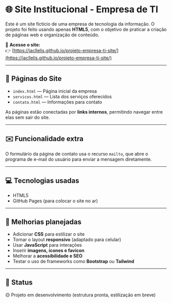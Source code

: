 # 🌐 Site Institucional - Empresa de TI

Este é um site fictício de uma empresa de tecnologia da informação. O projeto foi feito usando apenas **HTML5**, com o objetivo de praticar a criação de páginas web e organização de conteúdo.

🔗 **Acesse o site:**  
👉 [https://jacllelis.github.io/projeto-empresa-ti-site/](https://jacllelis.github.io/projeto-empresa-ti-site/)

---

## 📄 Páginas do Site

- `index.html` — Página inicial da empresa  
- `servicos.html` — Lista dos serviços oferecidos  
- `contato.html` — Informações para contato  

As páginas estão conectadas por **links internos**, permitindo navegar entre elas sem sair do site.

---

## ✉️ Funcionalidade extra

O formulário da página de contato usa o recurso `mailto`, que abre o programa de e-mail do usuário para enviar a mensagem diretamente.

---

## 💻 Tecnologias usadas

- HTML5  
- GitHub Pages (para colocar o site no ar)

---

## 🔧 Melhorias planejadas

- Adicionar **CSS** para estilizar o site  
- Tornar o layout **responsivo** (adaptado para celular)  
- Usar **JavaScript** para interações  
- Inserir **imagens, ícones e favicon**  
- Melhorar a **acessibilidade e SEO**  
- Testar o uso de frameworks como **Bootstrap** ou **Tailwind**

---

## 📌 Status

🟡 Projeto em desenvolvimento (estrutura pronta, estilização em breve)

